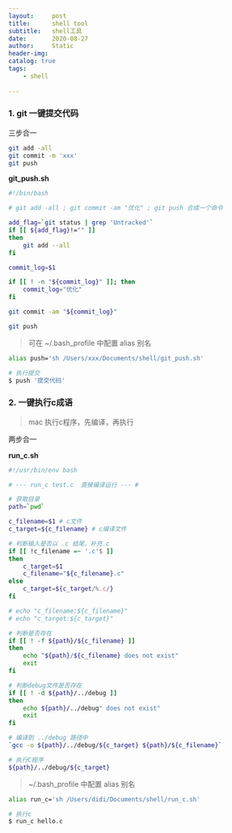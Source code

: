 ```yaml
---
layout:     post
title:      shell tool
subtitle:   shell工具
date:       2020-08-27
author:     Static
header-img: 
catalog: true
tags:
    - shell
    
---
```


### 1. git 一键提交代码

三步合一

```bash
git add -all
git commit -m 'xxx'
git push
```

**git_push.sh**

```bash
#!/bin/bash

# git add -all ; git commit -am "优化" ; git push 合成一个命令

add_flag=`git status | grep 'Untracked'`
if [[ ${add_flag}!="" ]]
then
	git add --all
fi

commit_log=$1

if [[ ! -n "${commit_log}" ]]; then
	commit_log="优化"
fi

git commit -am "${commit_log}"

git push

```

> 可在 ~/.bash_profile 中配置 alias 别名

```bash
alias push='sh /Users/xxx/Documents/shell/git_push.sh'

# 执行提交
$ push '提交代码'
```

### 2. 一键执行c成语

> mac 执行c程序，先编译，再执行

两步合一

**run_c.sh**

```bash
#!/usr/bin/env bash

# --- run_c test.c  直接编译运行 --- #

# 获取目录
path=`pwd`

c_filename=$1 # c文件
c_target=${c_filename} # c编译文件

# 判断输入是否以 .c 结尾，补充.c
if [[ !c_filename =~ '.c'$ ]]
then
    c_target=$1
    c_filename="${c_filename}.c"
else
    c_target=${c_target/%.c/}
fi

# echo "c_filename:${c_filename}"
# echo "c_target:${c_target}"

# 判断是否存在
if [[ ! -f ${path}/${c_filename} ]]
then
    echo "${path}/${c_filename} does not exist"
    exit
fi

# 判断debug文件是否存在
if [[ ! -d ${path}/../debug ]]
then
    echo ${path}/../debug" does not exist"
    exit
fi

# 编译到 ../debug 路径中
`gcc -o ${path}/../debug/${c_target} ${path}/${c_filename}`

# 执行C程序
${path}/../debug/${c_target}
```

> ~/.bash_profile 中配置 alias 别名

```bash
alias run_c='sh /Users/didi/Documents/shell/run_c.sh'

# 执行c
$ run_c hello.c
```